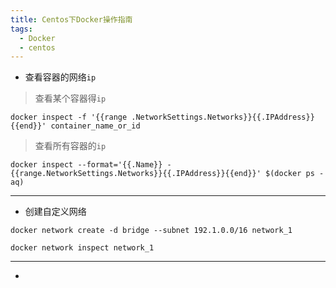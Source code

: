 ```yaml
---
title: Centos下Docker操作指南
tags:
  - Docker
  - centos
---
```


* 查看容器的网络`ip`
> 查看某个容器得`ip`
~~~shell
docker inspect -f '{{range .NetworkSettings.Networks}}{{.IPAddress}}{{end}}' container_name_or_id
~~~
> 查看所有容器的`ip`
~~~shell
docker inspect --format='{{.Name}} - {{range.NetworkSettings.Networks}}{{.IPAddress}}{{end}}' $(docker ps -aq)
~~~
---
* 创建自定义网络
~~~shell
docker network create -d bridge --subnet 192.1.0.0/16 network_1
~~~
~~~shell
docker network inspect network_1
~~~
---
* 